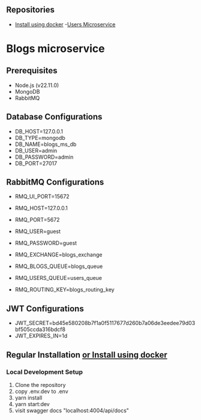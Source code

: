 ## Repositories
- [Install using docker](https://github.com/AymanNagyAhmed/ekfc-task)
-[Users Microservice](https://github.com/AymanNagyAhmed/ekfc-users-ms)


# Blogs microservice

## Prerequisites
- Node.js (v22.11.0)
- MongoDB
- RabbitMQ

## Database Configurations
- DB_HOST=127.0.0.1
- DB_TYPE=mongodb
- DB_NAME=blogs_ms_db
- DB_USER=admin
- DB_PASSWORD=admin
- DB_PORT=27017

## RabbitMQ Configurations

- RMQ_UI_PORT=15672
- RMQ_HOST=127.0.0.1

- RMQ_PORT=5672
- RMQ_USER=guest
- RMQ_PASSWORD=guest
- RMQ_EXCHANGE=blogs_exchange
- RMQ_BLOGS_QUEUE=blogs_queue
- RMQ_USERS_QUEUE=users_queue
- RMQ_ROUTING_KEY=blogs_routing_key

## JWT Configurations
- JWT_SECRET=bd45e580208b7f1a0f5117677d260b7a06de3eedee79d03bf505ccda316bdcf8
- JWT_EXPIRES_IN=1d

## Regular Installation [or Install using docker](https://github.com/AymanNagyAhmed/ekfc-task)

### Local Development Setup
1. Clone the repository
2. copy .env.dev to .env
3. yarn install
4. yarn start:dev
5. visit swagger docs "localhost:4004/api/docs"

